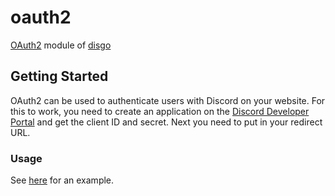 # oauth2

[OAuth2](https://discord.com/developers/docs/topics/oauth2) module of [disgo](https://github.com/nextep-community/gocord)

## Getting Started

OAuth2 can be used to authenticate users with Discord on your website. 
For this to work, you need to create an application on the [Discord Developer Portal](https://discord.com/developers/applications/) and get the client ID and secret.
Next you need to put in your redirect URL.

### Usage

See [here](https://github.com/nextep-community/gocord/blob/master/_examples/oauth2/example.go) for an example.